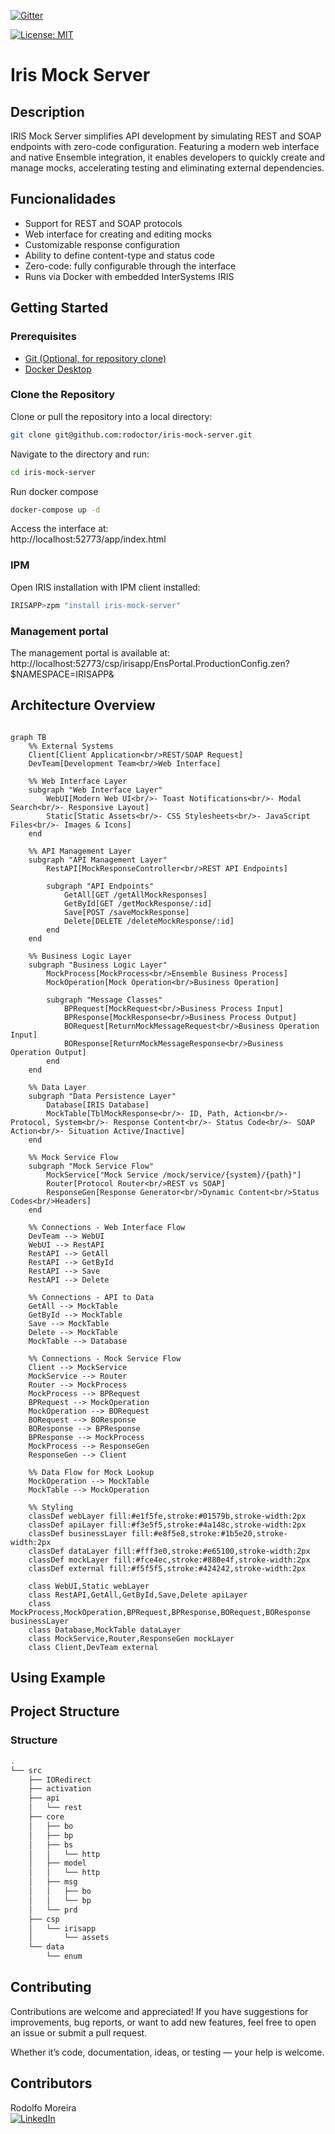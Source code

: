 [![Gitter](https://img.shields.io/badge/Available%20on-Intersystems%20Open%20Exchange-00b2a9.svg)](https://openexchange.intersystems.com/package/iris-mock-server)


[![License: MIT](https://img.shields.io/badge/License-MIT-blue.svg?style=flat&logo=AdGuard)](LICENSE)
# Iris Mock Server

## Description
IRIS Mock Server simplifies API development by simulating REST and SOAP endpoints with zero-code configuration. Featuring a modern web interface and native Ensemble integration, it enables developers to quickly create and manage mocks, accelerating testing and eliminating external dependencies.

## Funcionalidades
- Support for REST and SOAP protocols
- Web interface for creating and editing mocks
- Customizable response configuration
- Ability to define content-type and status code
- Zero-code: fully configurable through the interface
- Runs via Docker with embedded InterSystems IRIS

## Getting Started

### Prerequisites
- [Git (Optional, for repository clone)](https://git-scm.com/book/en/v2/Getting-Started-Installing-Git) 
- [Docker Desktop](https://www.docker.com/products/docker-desktop/)

### Clone the Repository
Clone or pull the repository into a local directory:

```bash
git clone git@github.com:rodoctor/iris-mock-server.git
```
Navigate to the directory and run:
```bash
cd iris-mock-server
```
Run docker compose
```bash
docker-compose up -d
```

Access the interface at: <br>
http://localhost:52773/app/index.html

### IPM
Open IRIS installation with IPM client installed:
```bash
IRISAPP>zpm "install iris-mock-server"
```

### Management portal
The management portal is available at: <br>
http://localhost:52773/csp/irisapp/EnsPortal.ProductionConfig.zen?$NAMESPACE=IRISAPP&

## Architecture Overview
```mermaid

graph TB
    %% External Systems
    Client[Client Application<br/>REST/SOAP Request]
    DevTeam[Development Team<br/>Web Interface]
    
    %% Web Interface Layer
    subgraph "Web Interface Layer"
        WebUI[Modern Web UI<br/>- Toast Notifications<br/>- Modal Search<br/>- Responsive Layout]
        Static[Static Assets<br/>- CSS Stylesheets<br/>- JavaScript Files<br/>- Images & Icons]
    end
    
    %% API Management Layer
    subgraph "API Management Layer"
        RestAPI[MockResponseController<br/>REST API Endpoints]
        
        subgraph "API Endpoints"
            GetAll[GET /getAllMockResponses]
            GetById[GET /getMockResponse/:id]
            Save[POST /saveMockResponse]
            Delete[DELETE /deleteMockResponse/:id]
        end
    end
    
    %% Business Logic Layer
    subgraph "Business Logic Layer"
        MockProcess[MockProcess<br/>Ensemble Business Process]
        MockOperation[Mock Operation<br/>Business Operation]
        
        subgraph "Message Classes"
            BPRequest[MockRequest<br/>Business Process Input]
            BPResponse[MockResponse<br/>Business Process Output]
            BORequest[ReturnMockMessageRequest<br/>Business Operation Input]
            BOResponse[ReturnMockMessageResponse<br/>Business Operation Output]
        end
    end
    
    %% Data Layer
    subgraph "Data Persistence Layer"
        Database[IRIS Database]
        MockTable[TblMockResponse<br/>- ID, Path, Action<br/>- Protocol, System<br/>- Response Content<br/>- Status Code<br/>- SOAP Action<br/>- Situation Active/Inactive]
    end
    
    %% Mock Service Flow
    subgraph "Mock Service Flow"
        MockService["Mock Service /mock/service/{system}/{path}"]
        Router[Protocol Router<br/>REST vs SOAP]
        ResponseGen[Response Generator<br/>Dynamic Content<br/>Status Codes<br/>Headers]
    end
    
    %% Connections - Web Interface Flow
    DevTeam --> WebUI
    WebUI --> RestAPI
    RestAPI --> GetAll
    RestAPI --> GetById
    RestAPI --> Save
    RestAPI --> Delete
    
    %% Connections - API to Data
    GetAll --> MockTable
    GetById --> MockTable
    Save --> MockTable
    Delete --> MockTable
    MockTable --> Database
    
    %% Connections - Mock Service Flow
    Client --> MockService
    MockService --> Router
    Router --> MockProcess
    MockProcess --> BPRequest
    BPRequest --> MockOperation
    MockOperation --> BORequest
    BORequest --> BOResponse
    BOResponse --> BPResponse
    BPResponse --> MockProcess
    MockProcess --> ResponseGen
    ResponseGen --> Client
    
    %% Data Flow for Mock Lookup
    MockOperation --> MockTable
    MockTable --> MockOperation
    
    %% Styling
    classDef webLayer fill:#e1f5fe,stroke:#01579b,stroke-width:2px
    classDef apiLayer fill:#f3e5f5,stroke:#4a148c,stroke-width:2px
    classDef businessLayer fill:#e8f5e8,stroke:#1b5e20,stroke-width:2px
    classDef dataLayer fill:#fff3e0,stroke:#e65100,stroke-width:2px
    classDef mockLayer fill:#fce4ec,stroke:#880e4f,stroke-width:2px
    classDef external fill:#f5f5f5,stroke:#424242,stroke-width:2px
    
    class WebUI,Static webLayer
    class RestAPI,GetAll,GetById,Save,Delete apiLayer
    class MockProcess,MockOperation,BPRequest,BPResponse,BORequest,BOResponse businessLayer
    class Database,MockTable dataLayer
    class MockService,Router,ResponseGen mockLayer
    class Client,DevTeam external
```
## Using Example

## Project Structure
### Structure
```bash
.
└── src
    ├── IORedirect
    ├── activation
    ├── api
    │   └── rest
    ├── core
    │   ├── bo
    │   ├── bp
    │   ├── bs
    │   │   └── http
    │   ├── model
    │   │   └── http
    │   ├── msg
    │   │   ├── bo
    │   │   └── bp
    │   └── prd
    ├── csp
    │   └── irisapp
    │       └── assets
    └── data
        └── enum
```

## Contributing
Contributions are welcome and appreciated!
If you have suggestions for improvements, bug reports, or want to add new features, feel free to open an issue or submit a pull request.

Whether it’s code, documentation, ideas, or testing — your help is welcome. 

## Contributors
Rodolfo Moreira <br> <a href="https://www.linkedin.com/in/rodoctor/">![LinkedIn](https://img.shields.io/badge/linkedin-%230077B5.svg?style=for-the-badge&logo=linkedin&logoColor=white)</a>